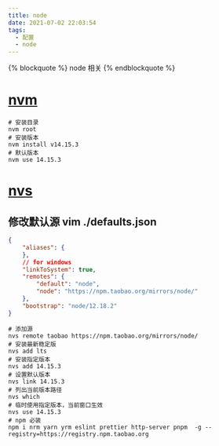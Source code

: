 ```yaml
---
title: node
date: 2021-07-02 22:03:54
tags:
  - 配置
  - node
---
```


{% blockquote %} node 相关 {% endblockquote %}

# [nvm](https://github.com/coreybutler/nvm-windows)
``` shell
# 安装目录
nvm root
# 安装版本
nvm install v14.15.3
# 默认版本
nvm use 14.15.3
```

# [nvs](https://github.com/jasongin/nvs/releases)
## 修改默认源 vim ./defaults.json
``` json
{
	"aliases": {
	},
	// for windows
	"linkToSystem": true,
	"remotes": {
		"default": "node",
		"node": "https://npm.taobao.org/mirrors/node/"
	},
	"bootstrap": "node/12.18.2"
}
```
``` shell
# 添加源
nvs remote taobao https://npm.taobao.org/mirrors/node/
# 安装最新稳定版
nvs add lts
# 安装指定版本
nvs add 14.15.3
# 设置默认版本
nvs link 14.15.3
# 列出当前版本路径
nvs which
# 临时使用指定版本，当前窗口生效
nvs use 14.15.3
# npm 必装
npm i nrm yarn yrm eslint prettier http-server pnpm  -g --registry=https://registry.npm.taobao.org
```